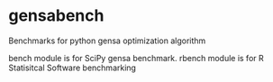 # gensabench
Benchmarks for python gensa optimization algorithm

bench module is for SciPy gensa benchmark.
rbench module is for R Statisitcal Software benchmarking
